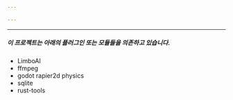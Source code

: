 ```yaml
---

---
```


---

##### 이 프로젝트는 아래의 플러그인 또는 모듈들을 의존하고 있습니다.
- LimboAI
- ffmpeg
- godot rapier2d physics
- sqlite
- rust-tools